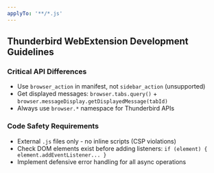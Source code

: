 ```yaml
---
applyTo: '**/*.js'
---
```


## Thunderbird WebExtension Development Guidelines

### Critical API Differences
- Use `browser_action` in manifest, not `sidebar_action` (unsupported)
- Get displayed messages: `browser.tabs.query()` + `browser.messageDisplay.getDisplayedMessage(tabId)`
- Always use `browser.*` namespace for Thunderbird APIs

### Code Safety Requirements
- External `.js` files only - no inline scripts (CSP violations)
- Check DOM elements exist before adding listeners: `if (element) { element.addEventListener... }`
- Implement defensive error handling for all async operations